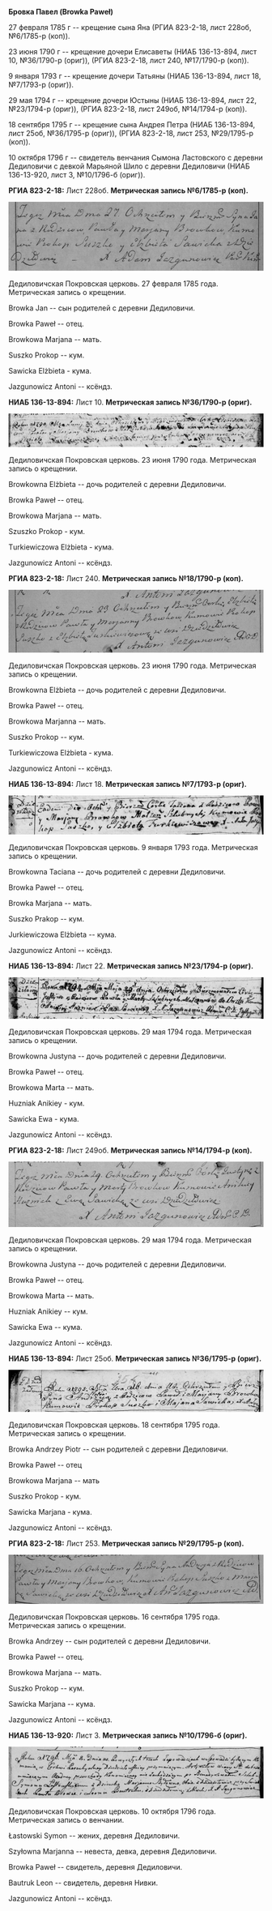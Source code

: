 **Бровка Павел (Browka Paweł)**

27 февраля 1785 г -- крещение сына Яна (РГИА 823-2-18, лист 228об,
№6/1785-р (коп)).

23 июня 1790 г -- крещение дочери Елисаветы (НИАБ 136-13-894, лист 10,
№36/1790-р (ориг)), (РГИА 823-2-18, лист 240, №17/1790-р (коп)).

9 января 1793 г -- крещение дочери Татьяны (НИАБ 136-13-894, лист 18,
№7/1793-р (ориг)).

29 мая 1794 г -- крещение дочери Юстыны (НИАБ 136-13-894, лист 22,
№23/1794-р (ориг)), (РГИА 823-2-18, лист 249об, №14/1794-р (коп)).

18 сентября 1795 г -- крещение сына Андрея Петра (НИАБ 136-13-894, лист
25об, №36/1795-р (ориг)), (РГИА 823-2-18, лист 253, №29/1795-р (коп)).

10 октября 1796 г -- свидетель венчания Сымона Ластовского с деревни
Дедиловичи с девкой Марьяной Шило с деревни Дедиловичи (НИАБ 136-13-920,
лист 3, №10/1796-б (ориг)).

**РГИА 823-2-18:** Лист 228об. **Метрическая запись №6/1785-р (коп).**

![](./media/852348acc349d8fa4555ad6c9e1eecaee4c46db0.png)

Дедиловичская Покровская церковь. 27 февраля 1785 года. Метрическая
запись о крещении.

Browka Jan -- сын родителей с деревни Дедиловичи.

Browka Paweł -- отец.

Browkowa Marjana -- мать.

Suszko Prokop -- кум.

Sawicka Elżbieta - кума.

Jazgunowicz Antoni -- ксёндз.

**НИАБ 136-13-894:** Лист 10. **Метрическая запись №36/1790-р (ориг).**

![](./media/7e88ed6f1e27a53cca4b926e07c6d689406d3efe.png)

Дедиловичская Покровская церковь. 23 июня 1790 года. Метрическая запись
о крещении.

Browkowna Elżbieta -- дочь родителей с деревни Дедиловичи.

Browka Paweł -- отец.

Browkowa Marjana -- мать.

Szuszko Prokop - кум.

Тurkiewiczowa Elżbieta - кума.

Jazgunowicz Antoni -- ксёндз.

**РГИА 823-2-18:** Лист 240. **Метрическая запись №18/1790-р (коп).**

![](./media/05c71dbbd6eed18d6c075b1fcdf3db113a858601.png)

Дедиловичская Покровская церковь. 23 июня 1790 года. Метрическая запись
о крещении.

Browkowna Elżbieta -- дочь родителей с деревни Дедиловичи.

Browka Paweł -- отец.

Browkowa Marjanna -- мать.

Suszko Prokop -- кум.

Turkiewiczowa Elżbieta - кума.

Jazgunowicz Antoni -- ксёндз.

**НИАБ 136-13-894:** Лист 18. **Метрическая запись №7/1793-р (ориг).**

![](./media/e95d6d3cfda3e42c14259ae136bd9aedba5688c3.png)

Дедиловичская Покровская церковь. 9 января 1793 года. Метрическая запись
о крещении.

Browkowna Taciana -- дочь родителей с деревни Дедиловичи.

Browka Paweł -- отец.

Browka Marjana -- мать.

Suszko Prakop -- кум.

Jurkiewiczowa Elżbieta -- кума.

Jazgunowicz Antoni -- ксёндз.

**НИАБ 136-13-894:** Лист 22. **Метрическая запись №23/1794-р (ориг).**

![](./media/9a9baeb3a7b7a6926cfaab498581350b4f9d1fd7.png)

Дедиловичская Покровская церковь. 29 мая 1794 года. Метрическая запись о
крещении.

Browkowna Justyna -- дочь родителей с деревни Дедиловичи.

Browka Paweł -- отец.

Browkowa Marta -- мать.

Huzniak Anikiey - кум.

Sawicka Ewa - кума.

Jazgunowicz Antoni -- ксёндз.

**РГИА 823-2-18:** Лист 249об. **Метрическая запись №14/1794-р (коп).**

![](./media/2e93707b2aec0a17705723a6abebe81cb901a1e7.png)

Дедиловичская Покровская церковь. 29 мая 1794 года. Метрическая запись о
крещении.

Browkowna Justyna -- дочь родителей с деревни Дедиловичи.

Browka Paweł -- отец.

Browkowa Marta -- мать.

Huzniak Anikiey -- кум.

Sawicka Ewa -- кума.

Jazgunowicz Antoni -- ксёндз.

**НИАБ 136-13-894:** Лист 25об. **Метрическая запись №36/1795-р
(ориг).**

![](./media/15fd603943f3d7ca4c4387173b19be2739848511.png)

Дедиловичская Покровская церковь. 18 сентября 1795 года. Метрическая
запись о крещении.

Browka Andrzey Piotr -- сын родителей с деревни Дедиловичи.

Browka Paweł -- отец

Browkowa Marjana -- мать

Suszko Prokop - кум.

Sawicka Marjana - кума.

Jazgunowicz Antoni -- ксёндз.

**РГИА 823-2-18:** Лист 253. **Метрическая запись №29/1795-р (коп).**

![](./media/1b420db2408ae555f2be4275f668bac69d93cf18.png)

Дедиловичская Покровская церковь. 16 сентября 1795 года. Метрическая
запись о крещении.

Browka Andrzey -- сын родителей с деревни Дедиловичи.

Browka Paweł -- отец.

Browkowa Marjana -- мать.

Suszko Prokop -- кум.

Sawicka Marjana -- кума.

Jazgunowicz Antoni -- ксёндз.

**НИАБ 136-13-920:** Лист 3. **Метрическая запись №10/1796-б (ориг).**

![](./media/03b745cfe6e3eb36049dacce6f7e3b3dcd09878c.png)

Дедиловичская Покровская церковь. 10 октября 1796 года. Метрическая
запись о венчании.

Łastowski Symon -- жених, деревня Дедиловичи.

Szyłowna Marjanna -- невеста, девка, деревня Дедиловичи.

Browka Paweł -- свидетель, деревня Дедиловичи.

Bautruk Leon -- свидетель, деревня Нивки.

Jazgunowicz Antoni -- ксёндз.
